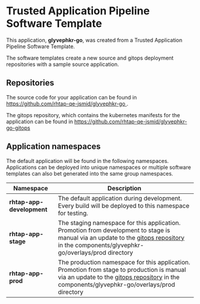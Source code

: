 # Trusted Application Pipeline Software Template

This application, **glyvephkr-go**, was created from a Trusted Application Pipeline Software Template.

The software templates create a new source and gitops deployment repositories with a sample source application. 

## Repositories

The source code for your application can be found in [https://github.com/rhtap-qe-jsmid/glyvephkr-go ](https://github.com/rhtap-qe-jsmid/glyvephkr-go ).
 
The gitops repository, which contains the kubernetes manifests for the application can be found in 
[https://github.com/rhtap-qe-jsmid/glyvephkr-go-gitops ](https://github.com/rhtap-qe-jsmid/glyvephkr-go-gitops ) 

## Application namespaces 

The default application will be found in the following namespaces. Applications can be deployed into unique namespaces or multiple software templates can also bet generated into the same group namespaces.  

|  Namespace   |  Description   |  
| -------- | -------- |   
| **rhtap-app-development** | The default application during development. Every build will be deployed to this namespace for testing. | 
| **rhtap-app-stage** | The staging namespace for this application. Promotion from development to stage is manual via an update to the [gitops repository](https://github.com/rhtap-qe-jsmid/glyvephkr-go-gitops ) in the components/glyvephkr-go/overlays/prod directory |  
| **rhtap-app-prod** | The production namespace for this application. Promotion from stage to production is manual via an update to the [gitops repository](https://github.com/rhtap-qe-jsmid/glyvephkr-go-gitops ) in the components/glyvephkr-go/overlays/prod directory | 